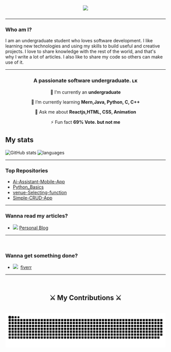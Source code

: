 <h1 align="center">
    <img src="https://readme-typing-svg.herokuapp.com/?font=poppins&size=35&color=057600FF&center=true&vCenter=true&width=500&height=70&duration=4000&lines=Hi+There!+🤗;+I'm+Thanuja+Nipun!;" />
</h1>
<hr/>

### Who am I?

I am an undergraduate student who loves software development. I like learning new technologies and using my skills to build useful and creative projects. I love to share knowledge with the rest of the world, and that's why I write a lot of articles. I also like to share my code so others can make use of it.

<hr/>
<h3 align="center"&font=poppins&size=25>A passionate software undergraduate. ʟᴋ</h3>

<div align="center">
    
🔭 I’m currently an **undergraduate**

🌱 I’m currently learning **Mern,Java, Python, C, C++**
  
💬 Ask me about **Reactjs,HTML, CSS, Animation**
 
⚡ Fun fact **69% Vote. but not me**
  
</div>

<h2 font=poppins> My stats </h2>

<img align="center" src="https://github-readme-stats.vercel.app/api?username=nippaR&show_icons=true&include_all_commits=true&theme=dracula" alt="GitHub stats" />
<img align="center" src="https://github-readme-stats.vercel.app/api/top-langs/?username=nippaR&&exclude_repo=gnomezgrave&layout=compact&theme=dracula" alt="languages"/>
<br/>
<hr/>

### Top Repositories

* [Ai-Assistant-Mobile-App](https://github.com/nippaR/Ai-Assistant-Mobile-App.git)<br>
* [Python_Basics](https://github.com/nippaR/Python_Basics.git)<br>
* [venue-Selecting-function](https://github.com/nippaR/venue-Selecting-function.git)<br>
* [Simple-CRUD-App](https://github.com/nippaR/Simple-CRUD-App.git)<br>

<hr/>

### Wanna read my articles?

* <img src="https://drive.google.com/file/d/1zcn6-SRiZKwnp0EdOSJq6Qt6tHVxMrYe/view?usp=sharing" height="20"/>&nbsp;[Personal Blog](https://nippa46.wordpress.com/)

<hr/><br>

### Wanna get something done?

* <img src="https://praneeth.gnomezgrave.com/assets/img/icons/fiverr.png" height="20"/>&nbsp; [fiverr](https://www.fiverr.com/thanuj_motion?up_rollout=true)

<hr/><br>
<div align="center">
  <h2> ⚔️ My Contributions ⚔️ </h2>
  <br>
  <img alt="snake eating my contributions" src="https://raw.githubusercontent.com/salesp07/salesp07/output/github-contribution-grid-snake.svg" />
  
  <br/><br/><br/>
</div>





